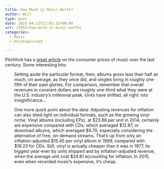 ```yaml
---
title: How Much Is Music Worth?
author: Will
type: post
date: 2015-04-22T13:02:32+00:00
url: /2015/how-much-is-music-worth/
categories:
  - Music
  - Uncategorized

---
```

Pitchfork has a [great article][1] on the consumer prices of music over the last century. Some interesting bits:

<p style="padding-left: 30px;">
  Setting aside the particular format, then, albums gross less than half as much, on average, as they once did, and singles bring in roughly one-fifth of their past glories. For comparison, remember that overall revenues in constant dollars are roughly one-third what they were at the U.S. industry’s millennial peak. Units have shifted, all right: into insignificance&#8230;
</p>

<p style="padding-left: 30px;">
  One more quick point about the data: Adjusting revenues for inflation can also shed light on individual formats, such as the growing vinyl niche. Vinyl albums (including EPs), at $23.86 per unit in 2014, certainly are expensive compared with CDs, which averaged $12.87, or download albums, which averaged $9.79, especially considering the alternative of free, on-demand streams. That’s up from only an inflation-adjusted $15.45 per vinyl album in 1999, compared with $19.23 for CDs. Still, vinyl is actually cheaper than it was in 1977, its biggest year-ever by units shipped and by inflation-adjusted revenue, when the average unit cost $24.81 accounting for inflation. In 2015, even when recorded music’s expensive, it’s cheap.
</p>

 [1]: %20http://pitchfork.com/features/articles/9628-how-much-is-music-really-worth/